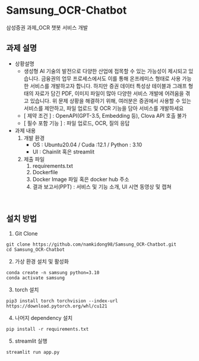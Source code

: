 # Samsung_OCR-Chatbot
삼성증권 과제_OCR 챗봇 서비스 개발


## 과제 설명

- 상황설명
    - 생성형 AI 기술의 발전으로 다양한 산업에 접목할 수 있는 가능성이 제시되고 있습니다. 
    금융권의 업무 프로세스에서도 이를 통해 온프레미스 형태로 사용 가능한 서비스를 개발하고자 합니다. 하지만 증권 데이터 특성상 테이블과 그래프 형태의 자료가 담긴 PDF, 이미지 파일이 많아 다양한 서비스 개발에 어려움을 겪고 있습니다. 위 문제 상황을 해결하기 위해, 여러분은 증권에서 사용할 수 있는 서비스를 제안하고, 파일 업로드 및 OCR 기능을 담아 서비스를 개발하세요
    - [ 제약 조건 ] : OpenAPI(GPT-3.5, Embedding 등), Clova API 호출 불가
    - [ 필수 포함 기능 ] : 파일 업로드, OCR,  질의 응답
- 과제 내용
    1. 개발 환경 
        - OS : Ubuntu20.04 / Cuda :12.1 / Python : 3.10
        - UI : Chainlit 혹은 streamlit
    2. 제출 파일
        1. requirements.txt
        2. Dockerfile 
        3. Docker Image 파일 혹은 docker hub 주소
        4. 결과 보고서(PPT) : 서비스 및 기능 소개, UI 시연 동영상 및 캡쳐

<br>

## 설치 방법

1. Git Clone
```
git clone https://github.com/namkidong98/Samsung_OCR-Chatbot.git
cd Samsung_OCR-Chatbot
```

2. 가상 환경 설치 및 활성화
```linux
conda create -n samsung python=3.10
conda activate samsung
```

3. torch 설치
```linux
pip3 install torch torchvision --index-url https://download.pytorch.org/whl/cu121
```

4. 나머지 dependency 설치
```linux
pip install -r requirements.txt
```

5. streamlit 실행
```linux
streamlit run app.py
```
